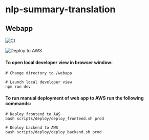 # nlp-summary-translation


## Webapp 

![CI](https://github.com/cjk-bsu/nlp-summary-translation/actions/workflows/ci.yml/badge.svg?branch=main)


![Deploy to AWS](https://github.com/cjk-bsu/nlp-summary-translation/actions/workflows/deploy.yml/badge.svg?branch=main)


#### To open local developer view in browser window:

```
# Change directory to /webapp

# Launch local developer view
npm run dev
```


#### To run manual deployment of web app to AWS run the following commands:

```
# Deploy frontend to AWS
bash scripts/deploy/deploy_frontend.sh prod

# Deploy backend to AWS
bash scripts/deploy/deploy_backend.sh prod
```